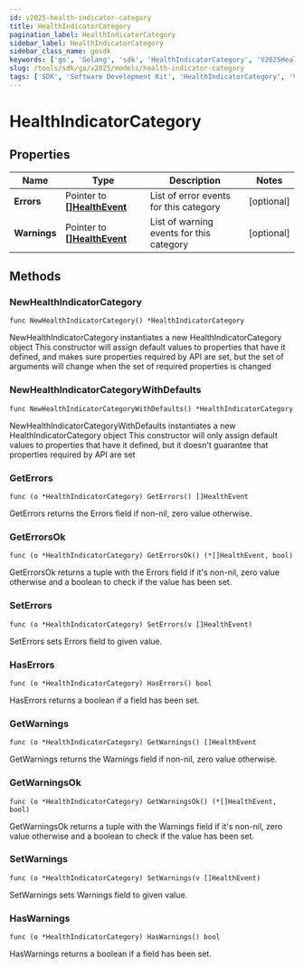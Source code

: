 ```yaml
---
id: v2025-health-indicator-category
title: HealthIndicatorCategory
pagination_label: HealthIndicatorCategory
sidebar_label: HealthIndicatorCategory
sidebar_class_name: gosdk
keywords: ['go', 'Golang', 'sdk', 'HealthIndicatorCategory', 'V2025HealthIndicatorCategory'] 
slug: /tools/sdk/go/v2025/models/health-indicator-category
tags: ['SDK', 'Software Development Kit', 'HealthIndicatorCategory', 'V2025HealthIndicatorCategory']
---
```


# HealthIndicatorCategory

## Properties

Name | Type | Description | Notes
------------ | ------------- | ------------- | -------------
**Errors** | Pointer to [**[]HealthEvent**](health-event) | List of error events for this category | [optional] 
**Warnings** | Pointer to [**[]HealthEvent**](health-event) | List of warning events for this category | [optional] 

## Methods

### NewHealthIndicatorCategory

`func NewHealthIndicatorCategory() *HealthIndicatorCategory`

NewHealthIndicatorCategory instantiates a new HealthIndicatorCategory object
This constructor will assign default values to properties that have it defined,
and makes sure properties required by API are set, but the set of arguments
will change when the set of required properties is changed

### NewHealthIndicatorCategoryWithDefaults

`func NewHealthIndicatorCategoryWithDefaults() *HealthIndicatorCategory`

NewHealthIndicatorCategoryWithDefaults instantiates a new HealthIndicatorCategory object
This constructor will only assign default values to properties that have it defined,
but it doesn't guarantee that properties required by API are set

### GetErrors

`func (o *HealthIndicatorCategory) GetErrors() []HealthEvent`

GetErrors returns the Errors field if non-nil, zero value otherwise.

### GetErrorsOk

`func (o *HealthIndicatorCategory) GetErrorsOk() (*[]HealthEvent, bool)`

GetErrorsOk returns a tuple with the Errors field if it's non-nil, zero value otherwise
and a boolean to check if the value has been set.

### SetErrors

`func (o *HealthIndicatorCategory) SetErrors(v []HealthEvent)`

SetErrors sets Errors field to given value.

### HasErrors

`func (o *HealthIndicatorCategory) HasErrors() bool`

HasErrors returns a boolean if a field has been set.

### GetWarnings

`func (o *HealthIndicatorCategory) GetWarnings() []HealthEvent`

GetWarnings returns the Warnings field if non-nil, zero value otherwise.

### GetWarningsOk

`func (o *HealthIndicatorCategory) GetWarningsOk() (*[]HealthEvent, bool)`

GetWarningsOk returns a tuple with the Warnings field if it's non-nil, zero value otherwise
and a boolean to check if the value has been set.

### SetWarnings

`func (o *HealthIndicatorCategory) SetWarnings(v []HealthEvent)`

SetWarnings sets Warnings field to given value.

### HasWarnings

`func (o *HealthIndicatorCategory) HasWarnings() bool`

HasWarnings returns a boolean if a field has been set.


